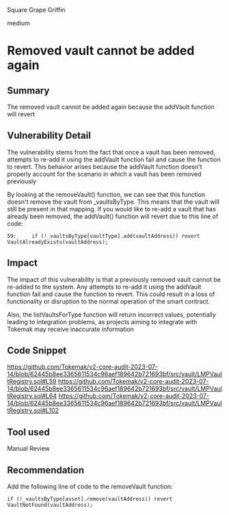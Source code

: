 Square Grape Griffin

medium

# Removed vault cannot be added again
## Summary
The removed vault cannot be added again because the addVault function will revert

## Vulnerability Detail
The vulnerability stems from the fact that once a vault has been removed, attempts to re-add it using the addVault function fail and cause the function to revert. This behavior arises because the addVault function doesn't properly account for the scenario in which a vault has been removed previously

By looking at the removeVault() function, we can see that this function doesn't remove the vault from _vaultsByType. This means that the vault will still be present in that mapping. If you would like to re-add a vault that has already been removed, the addVault() function will revert due to this line of code:
```solidity
59:     if (!_vaultsByType[vaultType].add(vaultAddress)) revert VaultAlreadyExists(vaultAddress);
```

## Impact
The impact of this vulnerability is that a previously removed vault cannot be re-added to the system. Any attempts to re-add it using the addVault function fail and cause the function to revert. This could  result in a loss of functionality or disruption to the normal operation of the smart contract. 

Also, the listVaultsForType function will return incorrect values, potentially leading to integration problems, as projects aiming to integrate with Tokemak may receive inaccurate information

## Code Snippet
https://github.com/Tokemak/v2-core-audit-2023-07-14/blob/62445b8ee3365611534c96aef189642b721693bf/src/vault/LMPVaultRegistry.sol#L59
https://github.com/Tokemak/v2-core-audit-2023-07-14/blob/62445b8ee3365611534c96aef189642b721693bf/src/vault/LMPVaultRegistry.sol#L64
https://github.com/Tokemak/v2-core-audit-2023-07-14/blob/62445b8ee3365611534c96aef189642b721693bf/src/vault/LMPVaultRegistry.sol#L102

## Tool used

Manual Review

## Recommendation
Add the following line of code to the removeVault function:
```solidity
if (!_vaultsByType[asset].remove(vaultAddress)) revert VaultNotFound(vaultAddress);
```